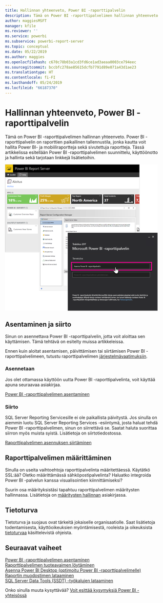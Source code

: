 ```yaml
---
title: Hallinnan yhteenveto, Power BI -raporttipalvelin
description: Tämä on Power BI -raporttipalvelimen hallinnan yhteenveto. Power BI -raporttipalvelin on raporttien paikallinen tallennustila, jonka kautta voit hallita Power BI- ja mobiiliraportteja sekä sivutettuja raportteja.
author: maggiesMSFT
manager: kfile
ms.reviewer: ''
ms.service: powerbi
ms.subservice: powerbi-report-server
ms.topic: conceptual
ms.date: 05/22/2019
ms.author: maggies
ms.openlocfilehash: c670c78b03a1cd3fd6ce1ad3aeaa0003ce794eec
ms.sourcegitcommit: bccbfc278ae85615dcfb7791d89e071a43d1ae23
ms.translationtype: HT
ms.contentlocale: fi-FI
ms.lasthandoff: 05/24/2019
ms.locfileid: "66187370"
---
```

# <a name="admin-overview-power-bi-report-server"></a>Hallinnan yhteenveto, Power BI -raporttipalvelin
Tämä on Power BI -raporttipalvelimen hallinnan yhteenveto. Power BI -raporttipalvelin on raporttien paikallinen tallennustila, jonka kautta voit hallita Power BI- ja mobiiliraportteja sekä sivutettuja raportteja. Tässä artikkelissa esitellään Power BI -raporttipalvelimen suunnittelu, käyttöönotto ja hallinta sekä tarjotaan linkkejä lisätietoihin.

![](media/admin-handbook-overview/admin-handbook.png)

## <a name="installing-and-migration"></a>Asentaminen ja siirto
Sinun on asennettava Power BI -raporttipalvelin, jotta voit aloittaa sen käyttämisen. Tämä tehtävä on esitelty muissa artikkeleissa.

Ennen kuin aloitat asentamisen, päivittämisen tai siirtämisen Power BI -raporttipalvelimeen, tutustu raporttipalvelimen [järjestelmävaatimuksiin](system-requirements.md).

### <a name="installing"></a>Asennetaan
Jos olet ottamassa käyttöön uutta Power BI -raporttipalvelinta, voit käyttää apuna seuraavaa asiakirjaa. 

[Power BI -raporttipalvelimen asentaminen](install-report-server.md)

### <a name="migration"></a>Siirto
SQL Server Reporting Servicesille ei ole paikallista päivitystä. Jos sinulla on aiemmin luotu SQL Server Reporting Services -esiintymä, josta haluat tehdä Power BI -raporttipalvelimen, sinun on siirrettävä se. Saatat haluta suorittaa siirron myös muista syistä. Lisätietoja on siirtotiedostossa.

[Raporttipalvelimen asennuksen siirtäminen](migrate-report-server.md)

## <a name="configuring-your-report-server"></a>Raporttipalvelimen määrittäminen
Sinulla on useita vaihtoehtoja raporttipalvelinta määritettäessä. Käytätkö SSL:ää? Oletko määrittämässä sähköpostipalvelinta? Haluatko integroida Power BI -palvelun kanssa visualisointien kiinnittämiseksi?

Suurin osa määrityksistäsi tapahtuu raporttipalvelimen määritysten hallinnassa. Lisätietoja on [määritysten hallinnan](https://docs.microsoft.com/sql/reporting-services/install-windows/reporting-services-configuration-manager-native-mode) asiakirjassa.

## <a name="security"></a>Tietoturva
Tietoturva ja suojaus ovat tärkeitä jokaiselle organisaatiolle. Saat lisätietoja todentamisesta, käyttöoikeuksien myöntämisestä, rooleista ja oikeuksista [tietoturvaa](https://docs.microsoft.com/sql/reporting-services/security/reporting-services-security-and-protection) käsittelevistä ohjeista.

## <a name="next-steps"></a>Seuraavat vaiheet
[Power BI -raporttipalvelimen asentaminen](install-report-server.md)  
[Raporttipalvelimen tuoteavaimen löytäminen](find-product-key.md)  
[Asenna Power BI Desktop (optimoitu Power BI -raporttipalvelimelle)](install-powerbi-desktop.md)  
[Raportin muodostimen lataaminen](https://www.microsoft.com/download/details.aspx?id=53613)  
[SQL Server Data Tools (SSDT) -työkalujen lataaminen](http://go.microsoft.com/fwlink/?LinkID=616714)

Onko sinulla muuta kysyttävää? [Voit esittää kysymyksiä Power BI -yhteisössä](https://community.powerbi.com/)

